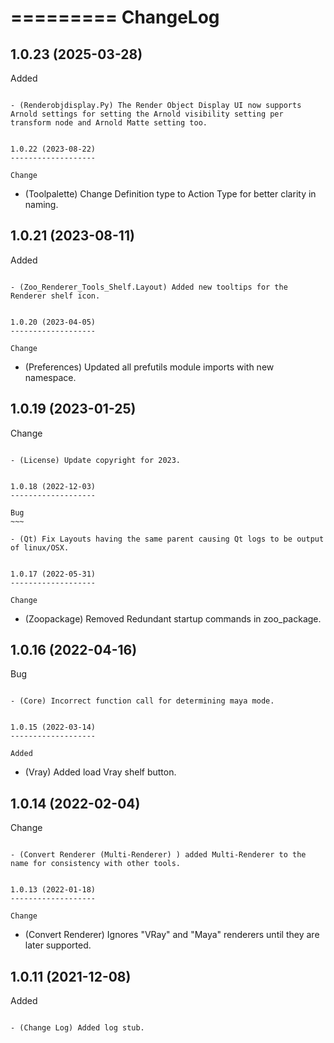 =========
ChangeLog
=========


1.0.23 (2025-03-28)
-------------------

Added
~~~~~

- (Renderobjdisplay.Py) The Render Object Display UI now supports Arnold settings for setting the Arnold visibility setting per transform node and Arnold Matte setting too.


1.0.22 (2023-08-22)
-------------------

Change
~~~~~~

- (Toolpalette) Change Definition type to Action Type for better clarity in naming.


1.0.21 (2023-08-11)
-------------------

Added
~~~~~

- (Zoo_Renderer_Tools_Shelf.Layout) Added new tooltips for the Renderer shelf icon.


1.0.20 (2023-04-05)
-------------------

Change
~~~~~~

- (Preferences) Updated all prefutils module imports with new namespace.


1.0.19 (2023-01-25)
-------------------

Change
~~~~~~

- (License) Update copyright for 2023.


1.0.18 (2022-12-03)
-------------------

Bug
~~~

- (Qt) Fix Layouts having the same parent causing Qt logs to be output of linux/OSX.


1.0.17 (2022-05-31)
-------------------

Change
~~~~~~

- (Zoopackage) Removed Redundant startup commands in zoo_package.


1.0.16 (2022-04-16)
-------------------

Bug
~~~

- (Core) Incorrect function call for determining maya mode.


1.0.15 (2022-03-14)
-------------------

Added
~~~~~

- (Vray) Added load Vray shelf button.


1.0.14 (2022-02-04)
-------------------

Change
~~~~~~

- (Convert Renderer (Multi-Renderer) ) added Multi-Renderer to the name for consistency with other tools.


1.0.13 (2022-01-18)
-------------------

Change
~~~~~~

- (Convert Renderer) Ignores "VRay" and "Maya" renderers until they are later supported.


1.0.11 (2021-12-08)
-------------------

Added
~~~~~

- (Change Log) Added log stub.

